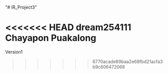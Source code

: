 "# IR_Project3" 

<<<<<<< HEAD
dream254111
Chayapon
Puakalong
=======

Version1
>>>>>>> 6770acade89baa2e68fbd21acfa3b9c606472068
